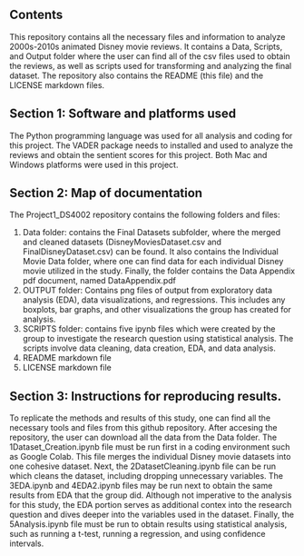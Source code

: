 ## Contents ##
This repository contains all the necessary files and information to analyze 2000s-2010s animated Disney movie reviews. It contains a Data, Scripts, and Output folder where the user can find all of the csv files used to obtain the reviews, as well as scripts used for transforming and analyzing the final dataset. The repository also contains the README (this file) and the LICENSE markdown files. 

## Section 1: Software and platforms used 
The Python programming language was used for all analysis and coding for this project. The VADER package needs to installed and used to analyze the reviews and obtain the sentient scores for this project. Both Mac and Windows platforms were used in this project.

## Section 2: Map of documentation 
The Project1_DS4002 repository contains the following folders and files:
1. Data folder: contains the Final Datasets subfolder, where the merged and cleaned datasets (DisneyMoviesDataset.csv and FinalDisneyDataset.csv) can be found. It also contains the Individual Movie Data folder, where one can find data for each individual Disney movie utilized in the study. Finally, the folder contains the Data Appendix pdf document, named DataAppendix.pdf
2. OUTPUT folder: Contains png files of output from exploratory data analysis (EDA), data visualizations, and regressions. This includes any boxplots, bar graphs, and other visualizations the group has created for analysis.
3. SCRIPTS folder: contains five ipynb files which were created by the group to investigate the research question using statistical analysis. The scripts involve data cleaning, data creation, EDA, and data analysis.
4. README markdown file
5. LICENSE markdown file

## Section 3: Instructions for reproducing results. 
To replicate the methods and results of this study, one can find all the necessary tools and files from this github repository. After accesing the repository, the user can download all the data from the Data folder. The 1Dataset_Creation.ipynb file must be run first in a coding environment such as Google Colab. This file merges the individual Disney movie datasets into one cohesive dataset. Next, the 2DatasetCleaning.ipynb file can be run which cleans the dataset, including dropping unnecessary variables. The 3EDA.ipynb and 4EDA2.ipynb files may be run next to obtain the same results from EDA that the group did. Although not imperative to the analysis for this study, the EDA portion serves as additional contex into the research question and dives deeper into the variables used in the dataset. Finally, the 5Analysis.ipynb file must be run to obtain results using statistical analysis, such as running a t-test, running a regression, and using confidence intervals.
